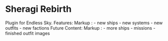 # Sheragi Rebirth
Plugin for Endless Sky.
Features:
 Markup : - new ships
          - new systems
          - new outfits
          - new factions
Future Content:
 Markup : - more ships
          - missions
          - finished outfit images

